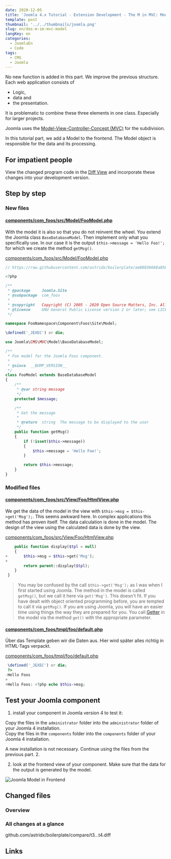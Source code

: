 ```yaml
---
date: 2020-12-05
title: 'Joomla 4.x Tutorial - Extension Development - The M in MVC: Model'
template: post
thumbnail: '../../thumbnails/joomla.png'
slug: en/das-m-im-mvc-model
langKey: en
categories:
  - JoomlaEn
  - Code
tags:
  - CMS
  - Joomla
---
```


No new function is added in this part. We improve the previous structure. Each web application consists of

- Logic,
- data and
- the presentation.

It is problematic to combine these three elements in one class. Especially for larger projects.

Joomla uses the [Model-View-Controller-Concept (MVC)](https://en.wikipedia.org/wiki/Model_View_Controller) for the subdivision.

In this tutorial part, we add a Model to the frontend. The Model object is responsible for the data and its processing.

## For impatient people

View the changed program code in the [Diff View](https://github.com/astridx/boilerplate/compare/t3...t4) and incorporate these changes into your development version.

## Step by step

### New files

#### [components/com_foos/src/Model/FooModel.php](https://github.com/astridx/boilerplate/compare/t3...t4#diff-599caddf64a6ed0c335bc9c9f828f029)

With the model it is also so that you do not reinvent the wheel. You extend the Joomla class `BaseDatabaseModel`. Then implement only what you specifically use. In our case it is the output `$this->message = 'Hello Foo!';` for which we create the method `getMsg()`.

[components/com_foos/src/Model/FooModel.php](https://github.com/astridx/boilerplate/blob/4951c642c75d353de06bcc78de3efb7e20b0f93d/src/components/com_foos/src/Model/FooModel.php)

```php {numberLines: -2}
// https://raw.githubusercontent.com/astridx/boilerplate/ae88836668a85602657d7fa96df890bd4c5465d7/src/components/com_foos/src/Model/FooModel.php

<?php

/**
 * @package     Joomla.Site
 * @subpackage  com_foos
 *
 * @copyright   Copyright (C) 2005 - 2020 Open Source Matters, Inc. All rights reserved.
 * @license     GNU General Public License version 2 or later; see LICENSE.txt
 */

namespace FooNamespace\Component\Foos\Site\Model;

\defined('_JEXEC') or die;

use Joomla\CMS\MVC\Model\BaseDatabaseModel;

/**
 * Foo model for the Joomla Foos component.
 *
 * @since  __BUMP_VERSION__
 */
class FooModel extends BaseDatabaseModel
{
	/**
	 * @var string message
	 */
	protected $message;

	/**
	 * Get the message
	 *
	 * @return  string  The message to be displayed to the user
	 */
	public function getMsg()
	{
		if (!isset($this->message))
		{
			$this->message = 'Hello Foo!';
		}

		return $this->message;
	}
}

```

### Modified files

#### [components/com_foos/src/View/Foo/HtmlView.php](https://github.com/astridx/boilerplate/compare/t3...t4#diff-c77adeff4ff9e321c996e0e12c54b656)

We get the data of the model in the view with `$this->msg = $this->get('Msg');`. This seems awkward here. In complex applications this method has proven itself. The data calculation is done in the model. The design of the view using the calculated data is done by the view.

[components/com_foos/src/View/Foo/HtmlView.php](https://github.com/astridx/boilerplate/blob/4951c642c75d353de06bcc78de3efb7e20b0f93d/src/components/com_foos/src/View/Foo/HtmlView.php)

```php {diff}
 	public function display($tpl = null)
 	{
+		$this->msg = $this->get('Msg');
+
 		return parent::display($tpl);
 	}
 }

```

> You may be confused by the call `$this->get('Msg');` as I was when I first started using Joomla. The method in the model is called `getMsg()`, but we call it here via `get('Msg')`. This doesn't fit. If you have dealt with object oriented programming before, you are tempted to call it via `getMsg()`. If you are using Joomla, you will have an easier time using things the way they are prepared for you. You call [Getter](https://en.wikipedia.org/wiki/Mutator_method) in the model via the method `get()` with the appropriate parameter.

#### [components/com_foos/tmpl/foo/default.php](https://github.com/astridx/boilerplate/compare/t3...t4#diff-a33732ebd6992540b8adca5615b51a1f)

Über das Template geben wir die Daten aus. Hier wird später alles richtig in HTML-Tags verpackt.

[components/com_foos/tmpl/foo/default.php](https://github.com/astridx/boilerplate/blob/4951c642c75d353de06bcc78de3efb7e20b0f93d/src/components/com_foos/tmpl/foo/default.php)

```php {diff}
 \defined('_JEXEC') or die;
 ?>
-Hello Foos
+
+Hello Foos: <?php echo $this->msg;

```

## Test your Joomla component

1. install your component in Joomla version 4 to test it:

Copy the files in the `administrator` folder into the `administrator` folder of your Joomla 4 installation.  
Copy the files in the `components` folder into the `components` folder of your Joomla 4 installation.

A new installation is not necessary. Continue using the files from the previous part. 2.

2. look at the frontend view of your component. Make sure that the data for the output is generated by the model.

![Joomla Model in Frontend](/images/j4x5x1.png)

## Changed files

### Overview

### All changes at a glance

github.com/astridx/boilerplate/compare/t3...t4.diff

## Links
